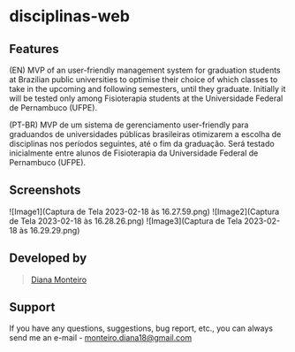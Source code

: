 # disciplinas-web

## Features
(EN)
MVP of an user-friendly management system for graduation students at Brazilian public universities to optimise their choice of which classes to take in the upcoming and following semesters, until they graduate. Initially it will be tested only among Fisioterapia students at the Universidade Federal de Pernambuco (UFPE).

(PT-BR)
MVP de um sistema de gerenciamento user-friendly para graduandos de universidades públicas brasileiras otimizarem a escolha de disciplinas nos períodos seguintes, até o fim da graduação. Será testado inicialmente entre alunos de Fisioterapia da Universidade Federal de Pernambuco (UFPE).

## Screenshots
![Image1](Captura de Tela 2023-02-18 às 16.27.59.png)
![Image2](Captura de Tela 2023-02-18 às 16.28.26.png)
![Image3](Captura de Tela 2023-02-18 às 16.29.29.png)
## Developed by
> [Diana Monteiro](https://linkedin.com/in/diana-monteiro)
## Support
If you have any questions, suggestions, bug report, etc., you can always send me an e-mail - monteiro.diana18@gmail.com


